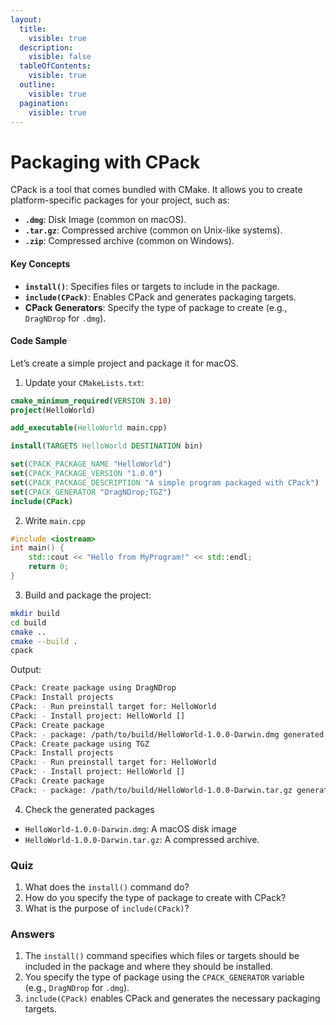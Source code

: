 ```yaml
---
layout:
  title:
    visible: true
  description:
    visible: false
  tableOfContents:
    visible: true
  outline:
    visible: true
  pagination:
    visible: true
---
```


# Packaging with CPack

CPack is a tool that comes bundled with CMake. It allows you to create platform-specific packages for your project, such as:

* **`.dmg`**: Disk Image (common on macOS).
* **`.tar.gz`**: Compressed archive (common on Unix-like systems).
* **`.zip`**: Compressed archive (common on Windows).

#### Key Concepts

* **`install()`**: Specifies files or targets to include in the package.
* **`include(CPack)`**: Enables CPack and generates packaging targets.
* **CPack Generators**: Specify the type of package to create (e.g., `DragNDrop` for `.dmg`).

#### Code Sample

Let’s create a simple project and package it for macOS.

1. Update your `CMakeLists.txt`:

```cmake
cmake_minimum_required(VERSION 3.10)
project(HelloWorld)

add_executable(HelloWorld main.cpp)

install(TARGETS HelloWorld DESTINATION bin)

set(CPACK_PACKAGE_NAME "HelloWorld")
set(CPACK_PACKAGE_VERSION "1.0.0")
set(CPACK_PACKAGE_DESCRIPTION "A simple program packaged with CPack")
set(CPACK_GENERATOR "DragNDrop;TGZ")
include(CPack)
```

2. Write `main.cpp`

```cpp
#include <iostream>
int main() {
    std::cout << "Hello from MyProgram!" << std::endl;
    return 0;
}
```

3. Build and package the project:

```bash
mkdir build
cd build
cmake ..
cmake --build .
cpack
```

Output:

```bash
CPack: Create package using DragNDrop
CPack: Install projects
CPack: - Run preinstall target for: HelloWorld
CPack: - Install project: HelloWorld []
CPack: Create package
CPack: - package: /path/to/build/HelloWorld-1.0.0-Darwin.dmg generated.
CPack: Create package using TGZ
CPack: Install projects
CPack: - Run preinstall target for: HelloWorld
CPack: - Install project: HelloWorld []
CPack: Create package
CPack: - package: /path/to/build/HelloWorld-1.0.0-Darwin.tar.gz generated.
```

4. Check the generated packages

* `HelloWorld-1.0.0-Darwin.dmg`: A macOS disk image
* `HelloWorld-1.0.0-Darwin.tar.gz`: A compressed archive.

### Quiz

1. What does the `install()` command do?
2. How do you specify the type of package to create with CPack?
3. What is the purpose of `include(CPack)`?

### Answers

1. The `install()` command specifies which files or targets should be included in the package and where they should be installed.
2. You specify the type of package using the `CPACK_GENERATOR` variable (e.g., `DragNDrop` for `.dmg`).
3. `include(CPack)` enables CPack and generates the necessary packaging targets.
